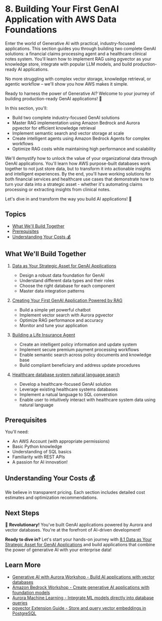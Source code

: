 # 8. Building Your First GenAI Application with AWS Data Foundations

Enter the world of Generative AI with practical, industry-focused applications. This section guides you through building two complete GenAI solutions: a financial claims processing agent and a healthcare clinical notes system. You'll learn how to implement RAG using pgvector as your knowledge store, integrate with popular LLM models, and build production-ready AI applications.

No more struggling with complex vector storage, knowledge retrieval, or agentic workflow – we'll show you how AWS makes it simple.

Ready to harness the power of Generative AI? Welcome to your journey of building production-ready GenAI applications! 🚀

In this section, you'll:

- Build two complete industry-focused GenAI solutions
- Master RAG implementation using Amazon Bedrock and Aurora pgvector for efficient knowledge retrieval
- Implement semantic search and vector storage at scale
- Create intelligent agents using Amazon Bedrock Agents for complex workflows
- Optimize RAG costs while maintaining high performance and scalability

We'll demystify how to unlock the value of your organizational data through GenAI applications. You'll learn how AWS purpose-built databases work together to not just store data, but to transform it into actionable insights and intelligent experiences. By the end, you'll have working solutions for both financial services and healthcare use cases that demonstrate how to turn your data into a strategic asset - whether it's automating claims processing or extracting insights from clinical notes.

Let's dive in and transform the way you build AI applications! 💪

## Topics

- [What We'll Build Together](#what-we'll-build-together)
- [Prerequisites](#prerequisites)
- [Understanding Your Costs 💰](#understanding-your-costs-)

## What We'll Build Together

1. [Data as Your Strategic Asset for GenAI Applications](./8.1_Data_as_Your_Strategic_Asset_for_GenAI_Applications/)
   - Design a robust data foundation for GenAI
   - Understand different data types and their roles
   - Choose the right database for each component
   - Master data integration patterns

2. [Creating Your First GenAI Application Powered by RAG](./8.2_Creating_Your_First_GenAI_Application_Powered_by_RAG/)
   - Build a simple yet powerful chatbot
   - Implement vector search with Aurora pgvector
   - Optimize RAG performance and accuracy
   - Monitor and tune your application

3. [Building a Life Insurance Agent](./8.3_Building_Your_Life_Insurance_Agent/)
   - Create an intelligent policy information and update system
   - Implement secure premium payment processing workflows
   - Enable semantic search across policy documents and knowledge base
   - Build compliant beneficiary and address update procedures

4. [Healthcare database system natural language search](./8.4_Healthcare_Database_System_Natural_Language_Search/)
   - Develop a healthcare-focused GenAI solution
   - Leverage existing healthcare systems databases
   - Implement a natual language to SQL converstion
   - Enable user to intuitively interact with healthcare system data using natural language

## Prerequisites

You'll need:

- An AWS Account (with appropriate permissions)
- Basic Python knowledge
- Understanding of SQL basics
- Familiarity with REST APIs
- A passion for AI innovation! 

## Understanding Your Costs 💰

We believe in transparent pricing. Each section includes detailed cost estimates and optimization recommendations.

## Next Steps

🎉 **Revolutionary!** You've built GenAI applications powered by Aurora and vector databases. You're at the forefront of AI-driven development!

**Ready to dive in?** Let's start your hands-on journey with [8.1 Data as Your Strategic Asset for GenAI Applications](./8.1_Data_as_Your_Strategic_Asset_for_GenAI_Applications) and build applications that combine the power of generative AI with your enterprise data!

## Learn More

- [Generative AI with Aurora Workshop - Build AI applications with vector databases](https://catalog.workshops.aws/genai-with-aurora/en-US)
- [Amazon Bedrock Workshop - Create generative AI applications with foundation models](https://catalog.workshops.aws/amazon-bedrock/en-US)
- [Aurora Machine Learning - Integrate ML models directly into database queries](https://docs.aws.amazon.com/AmazonRDS/latest/AuroraUserGuide/aurora-ml.html)
- [pgvector Extension Guide - Store and query vector embeddings in PostgreSQL](https://docs.aws.amazon.com/AmazonRDS/latest/AuroraUserGuide/AuroraPostgreSQL.Extensions.html)
